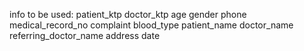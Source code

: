 info to be used:
patient_ktp
doctor_ktp
age
gender
phone
medical_record_no
complaint
blood_type
patient_name
doctor_name
referring_doctor_name
address
date

